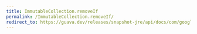 ```yaml
---
title: ImmutableCollection.removeIf
permalink: /ImmutableCollection.removeIf/
redirect_to: https://guava.dev/releases/snapshot-jre/api/docs/com/google/common/collect/ImmutableCollection.html#removeIf-java.util.function.Predicate-
---
```

